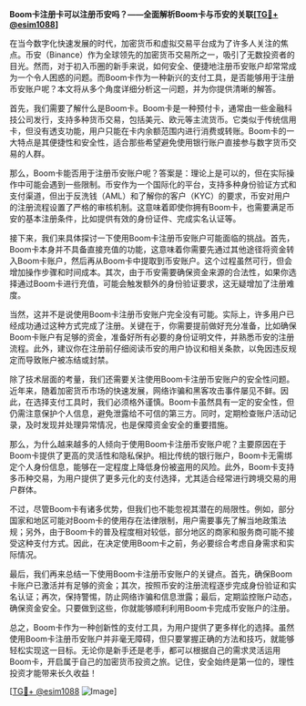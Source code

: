 **Boom卡注册卡可以注册币安吗？——全面解析Boom卡与币安的关联[[TG💪+ @esim1088](https://t.me/s/esim1088)]**

在当今数字化快速发展的时代，加密货币和虚拟交易平台成为了许多人关注的焦点。币安（Binance）作为全球领先的加密货币交易所之一，吸引了无数投资者的目光。然而，对于初入币圈的新手来说，如何安全、便捷地注册币安账户却常常成为一个令人困惑的问题。而Boom卡作为一种新兴的支付工具，是否能够用于注册币安账户呢？本文将从多个角度详细分析这一问题，并为你提供清晰的解答。

首先，我们需要了解什么是Boom卡。Boom卡是一种预付卡，通常由一些金融科技公司发行，支持多种货币交易，包括美元、欧元等主流货币。它类似于传统信用卡，但没有透支功能，用户只能在卡内余额范围内进行消费或转账。Boom卡的一大特点是其便捷性和安全性，适合那些希望避免使用银行账户直接参与数字货币交易的人群。

那么，Boom卡能否用于注册币安账户呢？答案是：理论上是可以的，但在实际操作中可能会遇到一些限制。币安作为一个国际化的平台，支持多种身份验证方式和支付渠道，但出于反洗钱（AML）和了解你的客户（KYC）的要求，币安对用户的注册流程设置了严格的审核机制。这意味着即使你拥有Boom卡，也需要满足币安的基本注册条件，比如提供有效的身份证件、完成实名认证等。

接下来，我们来具体探讨一下使用Boom卡注册币安账户可能面临的挑战。首先，Boom卡本身并不具备直接充值的功能，这意味着你需要先通过其他途径将资金转入Boom卡账户，然后再从Boom卡中提取到币安账户。这个过程虽然可行，但会增加操作步骤和时间成本。其次，由于币安需要确保资金来源的合法性，如果你选择通过Boom卡进行充值，可能会触发额外的身份验证要求，这无疑增加了注册难度。

当然，这并不是说使用Boom卡注册币安账户完全没有可能。实际上，许多用户已经成功通过这种方式完成了注册。关键在于，你需要提前做好充分准备，比如确保Boom卡账户有足够的资金，准备好所有必要的身份证明文件，并熟悉币安的注册流程。此外，建议你在注册前仔细阅读币安的用户协议和相关条款，以免因违反规定而导致账户被冻结或封禁。

除了技术层面的考量，我们还需要关注使用Boom卡注册币安账户的安全性问题。近年来，随着加密货币市场的快速发展，网络诈骗和黑客攻击事件屡见不鲜。因此，在选择支付工具时，我们必须格外谨慎。Boom卡虽然具有一定的安全性，但仍需注意保护个人信息，避免泄露给不可信的第三方。同时，定期检查账户活动记录，及时发现并处理异常情况，也是保障资金安全的重要措施。

那么，为什么越来越多的人倾向于使用Boom卡注册币安账户呢？主要原因在于Boom卡提供了更高的灵活性和隐私保护。相比传统的银行账户，Boom卡无需绑定个人身份信息，能够在一定程度上降低身份被盗用的风险。此外，Boom卡支持多币种交易，为用户提供了更多元化的支付选择，尤其适合经常进行跨境交易的用户群体。

不过，尽管Boom卡有诸多优势，但我们也不能忽视其潜在的局限性。例如，部分国家和地区可能对Boom卡的使用存在法律限制，用户需要事先了解当地政策法规；另外，由于Boom卡的普及程度相对较低，部分地区的商家和服务商可能不接受这种支付方式。因此，在决定使用Boom卡之前，务必要综合考虑自身需求和实际情况。

最后，我们再来总结一下使用Boom卡注册币安账户的关键点。首先，确保Boom卡账户已激活并有足够的资金；其次，按照币安的注册流程逐步完成身份验证和实名认证；再次，保持警惕，防止网络诈骗和信息泄露；最后，定期监控账户动态，确保资金安全。只要做到这些，你就能够顺利利用Boom卡完成币安账户的注册。

总之，Boom卡作为一种创新性的支付工具，为用户提供了更多样化的选择。虽然使用Boom卡注册币安账户并非毫无障碍，但只要掌握正确的方法和技巧，就能够轻松实现这一目标。无论你是新手还是老手，都可以根据自己的需求灵活运用Boom卡，开启属于自己的加密货币投资之旅。记住，安全始终是第一位的，理性投资才能带来长久收益！

[[TG💪+ @esim1088](https://t.me/s/esim1088) ![Image](https://i.postimg.cc/4NQfJmqS/Snipaste-2025-05-13-00-14-12.png)]